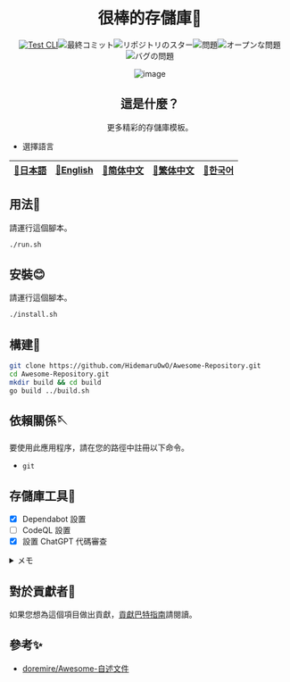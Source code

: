 <div align="center">

# 很棒的存儲庫🎨

<!-- s;HidemaruOwO/Awesome-Repository;User/Repository;g -->

[![Test CLI](https://github.com/HidemaruOwO/Awesome-Repository/actions/workflows/test.yml/badge.svg)](https://github.com/HidemaruOwO/Awesome-Repository/actions/workflows/test.yml)![最終コミット](https://img.shields.io/github/last-commit/HidemaruOwO/Awesome-Repository?style=flat-square)![リポジトリのスター](https://img.shields.io/github/stars/HidemaruOwO/Awesome-Repository?style=flat-square)![問題](https://img.shields.io/github/issues/HidemaruOwO/Awesome-Repository?style=flat-square)![オープンな問題](https://img.shields.io/github/issues-raw/HidemaruOwO/Awesome-Repository?style=flat-square)![バグの問題](https://img.shields.io/github/issues/HidemaruOwO/Awesome-Repository/bug?style=flat-square)

![image](https://github.com/HidemaruOwO/Awesome-Repository/assets/82384920/bf4ccddf-3eae-4fae-97f4-d2b59bec919f)

## 這是什麼？

更多精彩的存儲庫模板。

</div>

-   選擇語言

<table>
  <thead>
    <tr>
      <th style="text-align:center"><a href="README.md">🎌日本語</a></th>
      <th style="text-align:center"><a href="README.en.md">🤡English</a></th>
      <th style="text-align:center"><a href="README.zh-CN.md">🐉简体中文</a></th>
      <th style="text-align:center"><a href="README.zh-TW.md">🍜繁体中文</a></th>
      <th style="text-align:center"><a href="README.ko.md">🌸한국어</a></th>
    </tr>
  </thead>
</table>

## 用法💨

請運行這個腳本。

```bash
./run.sh
```

## 安裝😊

請運行這個腳本。

```bash
./install.sh
```

## 構建🔨

```bash
git clone https://github.com/HidemaruOwO/Awesome-Repository.git
cd Awesome-Repository.git
mkdir build && cd build
go build ../build.sh
```

## 依賴關係🪡

要使用此應用程序，請在您的路徑中註冊以下命令。

-   `git`

## 存儲庫工具🔧

-   [x] Dependabot 設置
-   [ ] CodeQL 設置
-   [x] 設置 ChatGPT 代碼審查

<details>
<summary>メモ</summary>

-   Dependabot 設置
    -   `.github/dependabot.yml`的`package-ecosystem`將值設置為（例如 npm、yarn、pip）
-   CodeQL 設置
    -   <https://dev.classmethod.jp/articles/github-code-scanning/>
    -   [支持的語言](https://codeql.github.com/docs/codeql-overview/supported-languages-and-frameworks/)
-   設置 GPT PR
    -   存儲庫的`Secret Value`到`OPENAI_API_KEY`的設置
    -   <https://github.com/anc95/ChatGPT-CodeReview/blob/main/README.ja.md>

</details>

## 對於貢獻者🤝

如果您想為這個項目做出貢獻，[貢獻巴特指南](docs/README.md)請閱讀。

## 參考✨

-   [doremire/Awesome-自述文件](https://github.com/doremire/Awesome-README)

